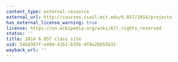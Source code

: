 ```yaml
---
content_type: external-resource
external_url: http://courses.csail.mit.edu/6.857/2014/projects
has_external_license_warning: true
license: https://en.wikipedia.org/wiki/All_rights_reserved
status: ''
title: 2014 6.857 class site
uid: 54bd307f-e49d-41b1-b35b-df0a26b55b32
wayback_url: ''
---
```

